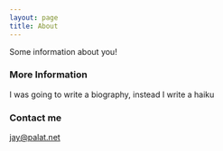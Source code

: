 ```yaml
---
layout: page
title: About
---
```


Some information about you!

### More Information

I was going to 
write a biography, instead
I write a haiku

### Contact me

[jay@palat.net](mailto:jay@palat.net)
